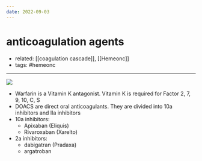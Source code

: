 ```yaml
---
date: 2022-09-03
---
```


# anticoagulation agents

- related: [[coagulation cascade]], [[Hemeonc]]
- tags: #hemeonc
---

![](https://photos.thisispiggy.com/file/wikiFiles/7bmxLd7.jpg)

- Warfarin is a Vitamin K antagonist. Vitamin K is required for Factor 2, 7, 9, 10, C, S
- DOACS are direct oral anticoagulants. They are divided into 10a inhibitors and IIa inhibitors
- 10a inhibitors:
	- Apixaban (Eliquis)
	- Rivaroxaban (Xarelto)
- 2a inhibitors:
	- dabigatran (Pradaxa)
	- argatroban
